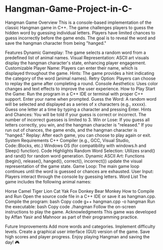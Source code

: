 # Hangman-Game-Project-in-C-
Hangman Game Overview
This is a console-based implementation of the classic Hangman game in C++. The game challenges players to guess the hidden word by guessing individual letters. Players have limited chances to guess incorrectly before the game ends. The goal is to reveal the word and save the hangman character from being "hanged."

Features
Dynamic Gameplay: The game selects a random word from a predefined list of animal names.
Visual Representation: ASCII art visuals display the hangman character's state, enhancing player engagement.
Customizable Player Name: Players can enter their name, which is displayed throughout the game.
Hints: The game provides a hint indicating the category of the word (animal names).
Retry Option: Players can choose to replay the game after completing a round.
Console Aesthetics: Uses color changes and text effects to improve the user experience.
How to Play
Start the Game:
Run the program in a C++ IDE or terminal with proper C++ support.
Enter your name when prompted.
Guess the Word:
A random word will be selected and displayed as a series of x characters (e.g., xxxxx).
Guess one letter at a time by typing a character and pressing Enter.
Hints and Chances:
You will be told if your guess is correct or incorrect.
The number of incorrect guesses is limited to 3.
Win or Lose:
If you guess all letters correctly, you win, and the hangman character is "released."
If you run out of chances, the game ends, and the hangman character is "hanged."
Replay:
After each game, you can choose to play again or exit.
System Requirements
C++ Compiler (e.g., GCC, Visual Studio, Code::Blocks, etc.)
Windows OS (for compatibility with windows.h and Sleep() function).
Code Highlights
Random Word Selection: Utilizes srand() and rand() for random word generation.
Dynamic ASCII Art: Functions (begin(), release(), hanged(), correct(), incorrect()) update the visual representation of the game state.
Game Loop: The main game loop continues until the word is guessed or chances are exhausted.
User Input: Players interact through the console by guessing letters.
Word List
The game includes the following animal names:

Horse
Camel
Tiger
Lion
Cat
Yak
Fox
Donkey
Bear
Monkey
How to Compile and Run
Open the source code file in a C++ IDE or save it as hangman.cpp.
Compile the program:
bash
Copy code
g++ hangman.cpp -o hangman
Run the executable:
bash
Copy code
./hangman
Follow the on-screen instructions to play the game.
Acknowledgments
This game was developed by Affan Yasir and Mahnoor as part of their programming practice.

Future Improvements
Add more words and categories.
Implement difficulty levels.
Create a graphical user interface (GUI) version of the game.
Save high scores and player progress.
Enjoy playing Hangman and saving the day! 🎮
